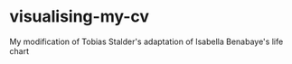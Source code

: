 # visualising-my-cv
My modification of Tobias Stalder's adaptation of Isabella Benabaye's life chart
